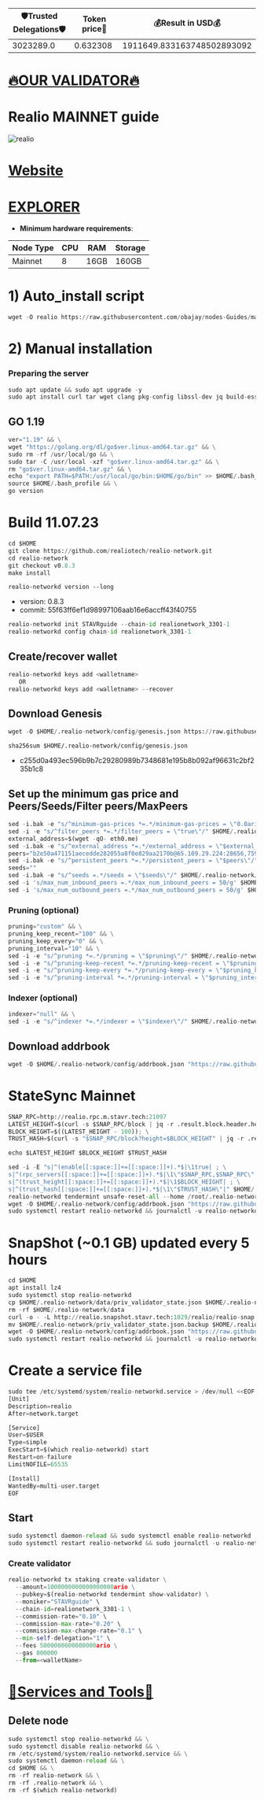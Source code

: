 <!-- START_TABLE -->
| 🛡Trusted Delegations🛡 | Token price🧲 | 💰Result in USD💰 |
|-------------|---------|---------------|
| 3023289.0 | 0.632308 | 1911649.833163748502893092 |

<!-- END_TABLE -->

































[🔥OUR VALIDATOR🔥](https://restake.app/realio/realiovaloper1n99gv9edgtvktcpxld6x9cp6zvq7e28mzjwwg4)
=

# Realio MAINNET guide
![realio](https://user-images.githubusercontent.com/44331529/194716535-b96b71ad-b191-4c28-a112-1e71e0859e0a.png)

[Website](https://www.realio.fund/)
=
[EXPLORER](https://explorer.stavr.tech/Realio-Mainnet/staking)
=

- **Minimum hardware requirements**:

| Node Type |CPU | RAM  | Storage  | 
|-----------|----|------|----------|
| Mainnet   |   8| 16GB | 160GB    |


# 1) Auto_install script
```python
wget -O realio https://raw.githubusercontent.com/obajay/nodes-Guides/main/Projects/Realio/realio && chmod +x realio && ./realio
```

# 2) Manual installation

### Preparing the server

```python
sudo apt update && sudo apt upgrade -y
sudo apt install curl tar wget clang pkg-config libssl-dev jq build-essential bsdmainutils git make ncdu gcc git jq chrony liblz4-tool -y
```

## GO 1.19
```python
ver="1.19" && \
wget "https://golang.org/dl/go$ver.linux-amd64.tar.gz" && \
sudo rm -rf /usr/local/go && \
sudo tar -C /usr/local -xzf "go$ver.linux-amd64.tar.gz" && \
rm "go$ver.linux-amd64.tar.gz" && \
echo "export PATH=$PATH:/usr/local/go/bin:$HOME/go/bin" >> $HOME/.bash_profile && \
source $HOME/.bash_profile && \
go version
```

# Build 11.07.23
```python
cd $HOME
git clone https://github.com/realiotech/realio-network.git
cd realio-network
git checkout v0.8.3
make install
```
`realio-networkd version --long`
- version: 0.8.3
- commit: 55f63ff6ef1d98997106aab16e6accff43f40755

```python
realio-networkd init STAVRguide --chain-id realionetwork_3301-1
realio-networkd config chain-id realionetwork_3301-1
```    

## Create/recover wallet
```python
realio-networkd keys add <walletname>
   OR
realio-networkd keys add <walletname> --recover
```

## Download Genesis

```python
wget -O $HOME/.realio-network/config/genesis.json https://raw.githubusercontent.com/obajay/nodes-Guides/main/Projects/Realio/genesis.json
```
`sha256sum $HOME/.realio-network/config/genesis.json`
+ c255d0a493ec596b9b7c29280989b7348681e195b8b092af96631c2bf235b1c8

## Set up the minimum gas price and Peers/Seeds/Filter peers/MaxPeers
```python
sed -i.bak -e "s/^minimum-gas-prices *=.*/minimum-gas-prices = \"0.0ario\"/" $HOME/.realio-network/config/app.toml
sed -i -e "s/^filter_peers *=.*/filter_peers = \"true\"/" $HOME/.realio-network/config/config.toml
external_address=$(wget -qO- eth0.me) 
sed -i.bak -e "s/^external_address *=.*/external_address = \"$external_address:26656\"/" $HOME/.realio-network/config/config.toml
peers="b2e50a471151aecedde282055a8f0e829aa2170b@65.109.29.224:28656,759b796d1f7c8c8362b525aaad2531591762723a@88.198.32.17:46656,5d2c9ea486a09700435ee1c0ba5291f8f1078c96@10.233.89.226:26656,4361e0e3f73ece1e6fcb9f603f0ba4ccd8ae957b@142.132.202.50:39656,9521958ef1eea934bba7f28376b7341e4dbb5f36@65.109.104.118:60856,00b261d9c9b845ce42964a3a3f6c68173875e981@65.109.28.177:30656,2c832dcd9e41d988fadf8d1af8d95640ce009398@realio.sergo.dev:12263,2e594b4782b7273ebebe47351885842c85abe8f5@65.108.229.93:32656,704eb376ec58ce6b4d1df7dfd7f0be7e79d5f200@5.9.147.22:23656,271f194229b4ee9be89777daa3ef8201553865cc@mainnet-realio.konsortech.xyz:35656,6e148794b697c64f54956ff18ca3d22fc9d95c96@148.113.6.169:30656,4a98ef79d9c80016766e247b10afe46f4cdb9892@95.216.114.212:18656,a09acd01e40c94b58cb9109fa74ce53c2220fd26@161.97.182.71:46656,cd9d9af6b7a99af3c5c920f7a054d37e297222e4@65.108.224.156:13656,daea809589ac871c6c9f450ca1cdfd5ab2320e06@57.128.110.81:26656,b09d477f5b59e5e99632ad3a8a11806381efa46f@realio.peers.stavr.tech:21096,e9cfaccc92b425fc48f2671ae9fab25c3d25926c@142.132.194.157:26557,d99c807a58f876684618af016409a09186065851@173.249.59.70:32656"
sed -i.bak -e "s/^persistent_peers *=.*/persistent_peers = \"$peers\"/" $HOME/.realio-network/config/config.toml
seeds=""
sed -i.bak -e "s/^seeds =.*/seeds = \"$seeds\"/" $HOME/.realio-network/config/config.toml
sed -i 's/max_num_inbound_peers =.*/max_num_inbound_peers = 50/g' $HOME/.realio-network/config/config.toml
sed -i 's/max_num_outbound_peers =.*/max_num_outbound_peers = 50/g' $HOME/.realio-network/config/config.toml

```
### Pruning (optional)
```python
pruning="custom" && \
pruning_keep_recent="100" && \
pruning_keep_every="0" && \
pruning_interval="10" && \
sed -i -e "s/^pruning *=.*/pruning = \"$pruning\"/" $HOME/.realio-network/config/app.toml && \
sed -i -e "s/^pruning-keep-recent *=.*/pruning-keep-recent = \"$pruning_keep_recent\"/" $HOME/.realio-network/config/app.toml && \
sed -i -e "s/^pruning-keep-every *=.*/pruning-keep-every = \"$pruning_keep_every\"/" $HOME/.realio-network/config/app.toml && \
sed -i -e "s/^pruning-interval *=.*/pruning-interval = \"$pruning_interval\"/" $HOME/.realio-network/config/app.toml
```
### Indexer (optional) 
```python
indexer="null" && \
sed -i -e "s/^indexer *=.*/indexer = \"$indexer\"/" $HOME/.realio-network/config/config.toml
```
## Download addrbook
```python
wget -O $HOME/.realio-network/config/addrbook.json "https://raw.githubusercontent.com/obajay/nodes-Guides/main/Realio/addrbook.json"
```

# StateSync Mainnet
```python
SNAP_RPC=http://realio.rpc.m.stavr.tech:21097
LATEST_HEIGHT=$(curl -s $SNAP_RPC/block | jq -r .result.block.header.height); \
BLOCK_HEIGHT=$((LATEST_HEIGHT - 100)); \
TRUST_HASH=$(curl -s "$SNAP_RPC/block?height=$BLOCK_HEIGHT" | jq -r .result.block_id.hash)

echo $LATEST_HEIGHT $BLOCK_HEIGHT $TRUST_HASH

sed -i -E "s|^(enable[[:space:]]+=[[:space:]]+).*$|\1true| ; \
s|^(rpc_servers[[:space:]]+=[[:space:]]+).*$|\1\"$SNAP_RPC,$SNAP_RPC\"| ; \
s|^(trust_height[[:space:]]+=[[:space:]]+).*$|\1$BLOCK_HEIGHT| ; \
s|^(trust_hash[[:space:]]+=[[:space:]]+).*$|\1\"$TRUST_HASH\"|" $HOME/.realio-network/config/config.toml
realio-networkd tendermint unsafe-reset-all --home /root/.realio-network
wget -O $HOME/.realio-network/config/addrbook.json "https://raw.githubusercontent.com/obajay/nodes-Guides/main/Projects/Realio/addrbook.json"
sudo systemctl restart realio-networkd && journalctl -u realio-networkd -f -o cat
```
# SnapShot (~0.1 GB) updated every 5 hours
```python
cd $HOME
apt install lz4
sudo systemctl stop realio-networkd
cp $HOME/.realio-network/data/priv_validator_state.json $HOME/.realio-network/priv_validator_state.json.backup
rm -rf $HOME/.realio-network/data
curl -o - -L http://realio.snapshot.stavr.tech:1029/realio/realio-snap.tar.lz4 | lz4 -c -d - | tar -x -C $HOME/.realio-network --strip-components 2
mv $HOME/.realio-network/priv_validator_state.json.backup $HOME/.realio-network/data/priv_validator_state.json
wget -O $HOME/.realio-network/config/addrbook.json "https://raw.githubusercontent.com/obajay/nodes-Guides/main/Projects/Realio/addrbook.json"
sudo systemctl restart realio-networkd && journalctl -u realio-networkd -f -o cat
```


# Create a service file
```python
sudo tee /etc/systemd/system/realio-networkd.service > /dev/null <<EOF
[Unit]
Description=realio
After=network.target

[Service]
User=$USER
Type=simple
ExecStart=$(which realio-networkd) start
Restart=on-failure
LimitNOFILE=65535

[Install]
WantedBy=multi-user.target
EOF
```

## Start
```python
sudo systemctl daemon-reload && sudo systemctl enable realio-networkd
sudo systemctl restart realio-networkd && sudo journalctl -u realio-networkd -f -o cat
```

### Create validator
```python
realio-networkd tx staking create-validator \
  --amount=1000000000000000000ario \
  --pubkey=$(realio-networkd tendermint show-validator) \
  --moniker="STAVRguide" \
  --chain-id=realionetwork_3301-1 \
  --commission-rate="0.10" \
  --commission-max-rate="0.20" \
  --commission-max-change-rate="0.1" \
  --min-self-delegation="1" \
  --fees 5000000000000000ario \
  --gas 800000
  --from=<walletName>
```
[🧩Services and Tools🧩](https://github.com/obajay/StateSync-snapshots/tree/main/Projects/Realio)
=

## Delete node
```python
sudo systemctl stop realio-networkd && \
sudo systemctl disable realio-networkd && \
rm /etc/systemd/system/realio-networkd.service && \
sudo systemctl daemon-reload && \
cd $HOME && \
rm -rf realio-network && \
rm -rf .realio-network && \
rm -rf $(which realio-networkd)
```

